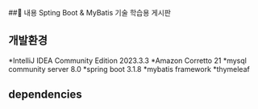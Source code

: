## 내용
Spting Boot &amp; MyBatis 기술 학습용 게시판

## 개발환경
*IntelliJ IDEA Community Edition 2023.3.3
*Amazon Corretto 21
*mysql community server 8.0
*spring boot 3.1.8
*mybatis framework
*thymeleaf



## dependencies
